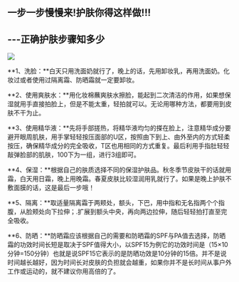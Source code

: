 ## 一步一步慢慢来!护肤你得这样做!!!

## ---正确护肤步骤知多少

**![](/kankan/h004.jpg)**

**1、洗脸：**白天只用洗面奶就行了，晚上的话，先用卸妆乳，再用洗面奶。化妆过或者使用过隔离霜、防晒霜就一定要卸妆。

**2、使用爽肤水：**用化妆棉蘸爽肤水擦脸，能起到二次清洁的作用，如果想保湿就用手直接拍脸上，但是不能太重，轻拍就可以。无论用哪种方法，都要用到皮肤不干为止。

**3、使用精华液：**先将手部搓热，将精华液均匀的搽在脸上，注意精华成分要避开眼周肌肤，用手掌轻轻按压面部的U区，按照由下到上、由外至内的方式轻柔按压，确保精华成分的完全吸收，T区也用相同的方式重复。最后利用手指肚轻轻敲弹脸部的肌肤，100下为一组，进行3组即可。

**4、保湿：**根据自己的肤质选择不同的保湿护肤品。秋冬季节皮肤干的话就用霜，白天用日霜，晚上用晚霜。春夏皮肤比较湿润用乳就行了。如果是晚上护肤不敷面膜的话，这是最后一步哦！

**5、隔离：**取适量隔离霜于两颊处，额头，下巴，用中指和无名指两个个指腹，从脸颊处向下拉伸；.扩展到额头中央，再向两边拉伸，随后轻轻拍打直至完全吸收。

**6、防晒：**防晒霜应该根据自己的需要和防晒霜的SPF与PA值去选择，防晒霜的功效时间长短是取决于SPF值得大小，以SPF15为例它的功效时间是（15×10分钟=150分钟）也就是说SPF15它表示的是防晒功效是10分钟的15倍。并不是说时间越长越好，因为时间长对皮肤的负担就会越重，如果你并不是长时间从事户外工作或运动的，就不建议你用高倍的了。
